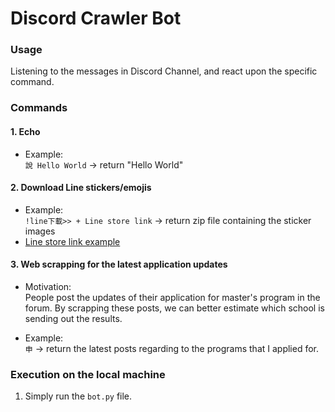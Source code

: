 # Discord Crawler Bot

### Usage
Listening to the messages in Discord Channel, and react upon the specific command.

### Commands
#### 1. Echo
- Example:  
`說 Hello World` -> return "Hello World"
#### 2. Download Line stickers/emojis
- Example:  
`!line下載>> + Line store link` -> return zip file containing the sticker images
- [Line store link example](https://store.line.me/stickershop/product/1287660/zh-Hant)
#### 3. Web scrapping for the latest application updates
- Motivation:  
People post the updates of their application for master's program in the forum. By scrapping these posts, we can better estimate which school is sending out the results.

- Example:  
`申` -> return the latest posts regarding to the programs that I applied for.

### Execution on the local machine
1. Simply run the `bot.py` file.
